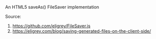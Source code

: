 An HTML5 saveAs() FileSaver implementation

Source:
1. https://github.com/eligrey/FileSaver.js
2. https://eligrey.com/blog/saving-generated-files-on-the-client-side/
